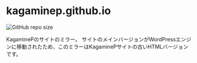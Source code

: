 # kagaminep.github.io
![GitHub repo size](https://img.shields.io/github/repo-size/kagaminep/kagaminep.github.io)  

KagaminePのサイトのミラー。
サイトのメインバージョンがWordPressエンジンに移動されたため、このミラーはKagaminePサイトの古いHTMLバージョンです。

